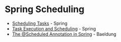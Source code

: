 # Spring Scheduling

- [Scheduling Tasks](https://spring.io/guides/gs/scheduling-tasks/) - Spring
- [Task Execution and Scheduling](https://docs.spring.io/spring-framework/docs/6.0.5/reference/html/integration.html#scheduling) - Spring
- [The @Scheduled Annotation in Spring](https://www.baeldung.com/spring-scheduled-tasks) - Baeldung
